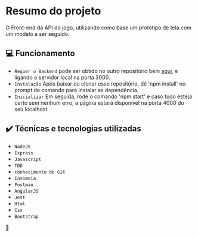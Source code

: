 # Resumo do projeto
O Front-end da API do jogo, utilizando como base um protótipo de tela com um modelo a ser seguido.

## 💻 Funcionamento

- `Requer o Backend` pode ser obtido no outro repositório bem [aqui]( https://github.com/dredospigs/jogo-api), e ligando o servidor local na porta 3000.
- `Instalação` Após baixar ou clonar esse repositório, dê 'npm install' no prompt de comando para instalar as dependência.
- `Inicializar` Em seguida, rode o comando 'npm start' e caso tudo esteja certo sem nenhum erro, a página estará disponível na porta 4000 do seu localhost.

## ✔️ Técnicas e tecnologias utilizadas

- ``NodeJS``
- ``Express``
- ``Javascript``
- ``TDD``
- ``conhecimento de Git``
- ``Insomnia``
- ``Postman``
- ``AngularJS``
- ``Jest``
- ``Html``
- ``Css``
- ``Bootstrap``

:hamster:
